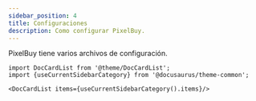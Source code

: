 ```yaml
---
sidebar_position: 4
title: Configuraciones
description: Como configurar PixelBuy.
---
```


PixelBuy tiene varios archivos de configuración.

```mdx-code-block
import DocCardList from '@theme/DocCardList';
import {useCurrentSidebarCategory} from '@docusaurus/theme-common';

<DocCardList items={useCurrentSidebarCategory().items}/>
```